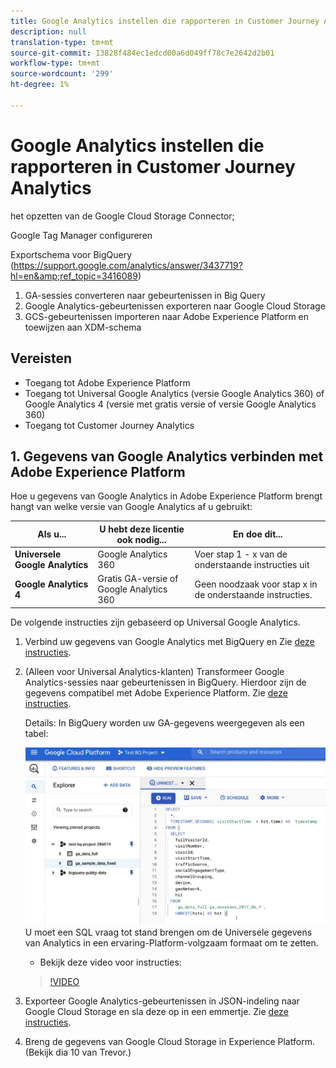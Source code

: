 ```yaml
---
title: Google Analytics instellen die rapporteren in Customer Journey Analytics
description: null
translation-type: tm+mt
source-git-commit: 13828f484ec1edcd00a6d049ff78c7e2642d2b01
workflow-type: tm+mt
source-wordcount: '299'
ht-degree: 1%

---
```



# Google Analytics instellen die rapporteren in Customer Journey Analytics

het opzetten van de Google Cloud Storage Connector;

Google Tag Manager configureren

Exportschema voor BigQuery (https://support.google.com/analytics/answer/3437719?hl=en&amp;ref_topic=3416089)

1. GA-sessies converteren naar gebeurtenissen in Big Query
1. Google Analytics-gebeurtenissen exporteren naar Google Cloud Storage
1. GCS-gebeurtenissen importeren naar Adobe Experience Platform en toewijzen aan XDM-schema

## Vereisten

* Toegang tot Adobe Experience Platform
* Toegang tot Universal Google Analytics (versie Google Analytics 360) of Google Analytics 4 (versie met gratis versie of versie Google Analytics 360)
* Toegang tot Customer Journey Analytics

## 1. Gegevens van Google Analytics verbinden met Adobe Experience Platform

Hoe u gegevens van Google Analytics in Adobe Experience Platform brengt hangt van welke versie van Google Analytics af u gebruikt:

| Als u... | U hebt deze licentie ook nodig... | En doe dit... |
| --- | --- | --- |
| **Universele Google Analytics** | Google Analytics 360 | Voer stap 1 - x van de onderstaande instructies uit |
| **Google Analytics 4** | Gratis GA-versie of Google Analytics 360 | Geen noodzaak voor stap x in de onderstaande instructies. |

De volgende instructies zijn gebaseerd op Universal Google Analytics.

1. Verbind uw gegevens van Google Analytics met BigQuery en
Zie [deze instructies](https://support.google.com/analytics/answer/3416092?hl=en).
1. (Alleen voor Universal Analytics-klanten) Transformeer Google Analytics-sessies naar gebeurtenissen in BigQuery. Hierdoor zijn de gegevens compatibel met Adobe Experience Platform. Zie [deze instructies](https://support.google.com/analytics/answer/3437618?hl=en).

   Details: In BigQuery worden uw GA-gegevens weergegeven als een tabel:

   ![](assets/ga-bigquery.png)
U moet een SQL vraag tot stand brengen om de Universele gegevens van Analytics in een ervaring-Platform-volgzaam formaat om te zetten.
   * Bekijk deze video voor instructies:
   >[!VIDEO](https://video.tv.adobe.com/v/332634)

1. Exporteer Google Analytics-gebeurtenissen in JSON-indeling naar Google Cloud Storage en sla deze op in een emmertje.
Zie [deze instructies](https://support.google.com/analytics/answer/3437719?hl=en&amp;ref_topic=3416089).
1. Breng de gegevens van Google Cloud Storage in Experience Platform. (Bekijk dia 10 van Trevor.)

